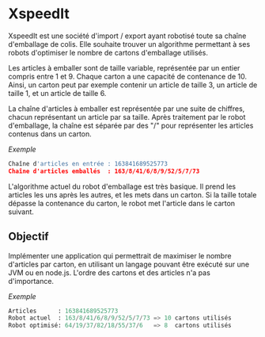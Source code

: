 XspeedIt
========

XspeedIt est une société d'import / export ayant robotisé toute sa chaîne d'emballage de colis.
Elle souhaite trouver un algorithme permettant à ses robots d'optimiser le nombre de cartons d'emballage utilisés.

Les articles à emballer sont de taille variable, représentée par un entier compris entre 1 et 9.
Chaque carton a une capacité de contenance de 10.
Ainsi, un carton peut par exemple contenir un article de taille 3, un article de taille 1, et un article de taille 6.

La chaîne d'articles à emballer est représentée par une suite de chiffres, chacun représentant un article par sa taille.
Après traitement par le robot d'emballage, la chaîne est séparée par des "/" pour représenter les articles contenus dans un carton.

*Exemple*
```python
Chaîne d'articles en entrée : 163841689525773
Chaîne d'articles emballés  : 163/8/41/6/8/9/52/5/7/73
```

L'algorithme actuel du robot d'emballage est très basique.
Il prend les articles les uns après les autres, et les mets dans un carton.
Si la taille totale dépasse la contenance du carton, le robot met l'article dans le carton suivant.

Objectif
--------

Implémenter une application qui permettrait de maximiser le nombre d'articles par carton, en utilisant un langage pouvant être exécuté sur une JVM ou en node.js.
L'ordre des cartons et des articles n'a pas d'importance.

*Exemple*
```python
Articles      : 163841689525773
Robot actuel  : 163/8/41/6/8/9/52/5/7/73 => 10 cartons utilisés
Robot optimisé: 64/19/37/82/18/55/37/6   => 8  cartons utilisés
```